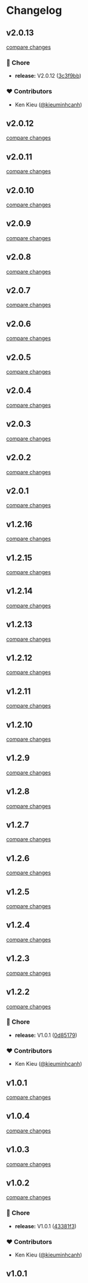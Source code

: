 # Changelog


## v2.0.13

[compare changes](https://github.com/kieuminhcanh/vuetify-notifier/compare/v2.0.12...v2.0.13)

### 🏡 Chore

- **release:** V2.0.12 ([3c3f9bb](https://github.com/kieuminhcanh/vuetify-notifier/commit/3c3f9bb))

### ❤️ Contributors

- Ken Kieu ([@kieuminhcanh](http://github.com/kieuminhcanh))

## v2.0.12

[compare changes](https://github.com/kieuminhcanh/vuetify-notifier/compare/v2.0.11...v2.0.12)

## v2.0.11

[compare changes](https://github.com/kieuminhcanh/vuetify-notifier/compare/v2.0.10...v2.0.11)

## v2.0.10

[compare changes](https://github.com/kieuminhcanh/vuetify-notifier/compare/v2.0.9...v2.0.10)

## v2.0.9

[compare changes](https://github.com/kieuminhcanh/vuetify-notifier/compare/v2.0.8...v2.0.9)

## v2.0.8

[compare changes](https://github.com/kieuminhcanh/vuetify-notifier/compare/v2.0.7...v2.0.8)

## v2.0.7

[compare changes](https://github.com/kieuminhcanh/vuetify-notifier/compare/v2.0.6...v2.0.7)

## v2.0.6

[compare changes](https://github.com/kieuminhcanh/vuetify-notifier/compare/v2.0.5...v2.0.6)

## v2.0.5

[compare changes](https://github.com/kieuminhcanh/vuetify-notifier/compare/v2.0.4...v2.0.5)

## v2.0.4

[compare changes](https://github.com/kieuminhcanh/vuetify-notifier/compare/v2.0.3...v2.0.4)

## v2.0.3

[compare changes](https://github.com/kieuminhcanh/vuetify-notifier/compare/v2.0.2...v2.0.3)

## v2.0.2

[compare changes](https://github.com/kieuminhcanh/vuetify-notifier/compare/v2.0.1...v2.0.2)

## v2.0.1

[compare changes](https://github.com/kieuminhcanh/vuetify-notifier/compare/v1.2.16...v2.0.1)

## v1.2.16

[compare changes](https://github.com/kieuminhcanh/vuetify-notifier/compare/v1.2.15...v1.2.16)

## v1.2.15

[compare changes](https://github.com/kieuminhcanh/vuetify-notifier/compare/v1.2.14...v1.2.15)

## v1.2.14

[compare changes](https://github.com/kieuminhcanh/vuetify-notifier/compare/v1.2.13...v1.2.14)

## v1.2.13

[compare changes](https://github.com/kieuminhcanh/vuetify-notifier/compare/v1.2.12...v1.2.13)

## v1.2.12

[compare changes](https://github.com/kieuminhcanh/vuetify-notifier/compare/v1.2.11...v1.2.12)

## v1.2.11

[compare changes](https://github.com/kieuminhcanh/vuetify-notifier/compare/v1.2.10...v1.2.11)

## v1.2.10

[compare changes](https://github.com/kieuminhcanh/vuetify-notifier/compare/v1.2.9...v1.2.10)

## v1.2.9

[compare changes](https://github.com/kieuminhcanh/vuetify-notifier/compare/v1.2.8...v1.2.9)

## v1.2.8

[compare changes](https://github.com/kieuminhcanh/vuetify-notifier/compare/v1.2.7...v1.2.8)

## v1.2.7

[compare changes](https://github.com/kieuminhcanh/vuetify-notifier/compare/v1.2.6...v1.2.7)

## v1.2.6

[compare changes](https://github.com/kieuminhcanh/vuetify-notifier/compare/v1.2.5...v1.2.6)

## v1.2.5

[compare changes](https://github.com/kieuminhcanh/vuetify-notifier/compare/v1.2.4...v1.2.5)

## v1.2.4

[compare changes](https://github.com/kieuminhcanh/vuetify-notifier/compare/v1.2.3...v1.2.4)

## v1.2.3

[compare changes](https://github.com/kieuminhcanh/vuetify-notifier/compare/v1.2.2...v1.2.3)

## v1.2.2

[compare changes](https://github.com/kieuminhcanh/vuetify-notifier/compare/v1.0.4...v1.2.2)

### 🏡 Chore

- **release:** V1.0.1 ([0d85179](https://github.com/kieuminhcanh/vuetify-notifier/commit/0d85179))

### ❤️ Contributors

- Ken Kieu ([@kieuminhcanh](http://github.com/kieuminhcanh))

## v1.0.1

[compare changes](https://github.com/kieuminhcanh/vuetify-notifier/compare/v1.0.4...v1.0.1)

## v1.0.4

[compare changes](https://github.com/kieuminhcanh/vuetify-notifier/compare/v1.0.3...v1.0.4)

## v1.0.3

[compare changes](https://github.com/kieuminhcanh/vuetify-notifier/compare/v1.0.2...v1.0.3)

## v1.0.2

[compare changes](https://github.com/kieuminhcanh/vuetify-notifier/compare/v1.0.1...v1.0.2)

### 🏡 Chore

- **release:** V1.0.1 ([43381f3](https://github.com/kieuminhcanh/vuetify-notifier/commit/43381f3))

### ❤️ Contributors

- Ken Kieu ([@kieuminhcanh](http://github.com/kieuminhcanh))

## v1.0.1

